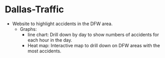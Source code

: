 # Dallas-Traffic
- Website to highlight accidents in the DFW area.
  - Graphs:
    - line chart: Drill down by day to show numbers of accidents for each hour in the day.
    - Heat map: Interactive map to drill down on DFW areas with the most accidents.
